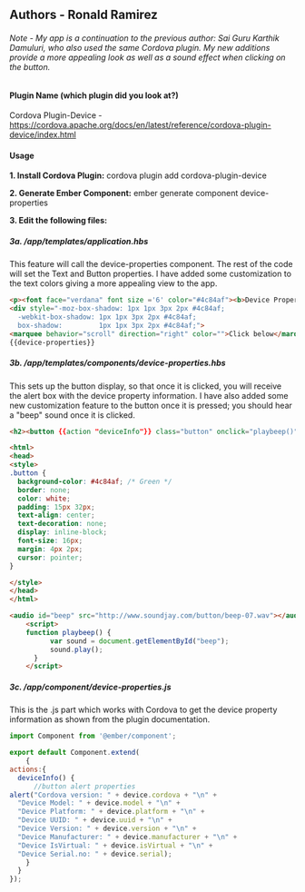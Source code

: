 ## Authors - Ronald Ramirez

###### Note - My app is a continuation to the previous author: Sai Guru Karthik Damuluri, who also used the same Cordova plugin. My new additions provide a more appealing look as well as a sound effect when clicking on the button.  

#### Plugin Name (which plugin did you look at?)
Cordova Plugin-Device -https://cordova.apache.org/docs/en/latest/reference/cordova-plugin-device/index.html

#### __Usage__

__1. Install Cordova Plugin:__
cordova plugin add cordova-plugin-device

__2. Generate Ember Component:__
ember generate component device-properties

__3. Edit the following files:__

##### __3a. /app/templates/application.hbs__
This feature will call the device-properties component. The rest of the code will set the Text and Button properties. I have added some customization to the text colors giving a more appealing view to the app.

```html
<p><font face="verdana" font size ='6' color="#4c84af"><b>Device Properties</b></font></p>
<div style="-moz-box-shadow: 1px 1px 3px 2px #4c84af;
  -webkit-box-shadow: 1px 1px 3px 2px #4c84af;
  box-shadow:         1px 1px 3px 2px #4c84af;">
<marquee behavior="scroll" direction="right" color="">Click below</marquee></div>
{{device-properties}}
```
##### __3b. /app/templates/components/device-properties.hbs__
This sets up the button display, so that once it is clicked, you will receive the alert box with the device property information. I have also added some new customization feature to the button once it is pressed; you should hear a "beep" sound once it is clicked.

```html
<h2><button {{action "deviceInfo"}} class="button" onclick="playbeep()">Device Info</button></h2>

<html>
<head>
<style>
.button {
  background-color: #4c84af; /* Green */
  border: none;
  color: white;
  padding: 15px 32px;
  text-align: center;
  text-decoration: none;
  display: inline-block;
  font-size: 16px;
  margin: 4px 2px;
  cursor: pointer;
}

</style>
</head>
</html>

<audio id="beep" src="http://www.soundjay.com/button/beep-07.wav"></audio>
    <script>
    function playbeep() {
          var sound = document.getElementById("beep");
          sound.play();
      }
    </script>
```

##### __3c. /app/component/device-properties.js__
This is the .js part which works with Cordova to get the device property information as shown from the plugin documentation.

```js
import Component from '@ember/component';

export default Component.extend(
    {
actions:{
  deviceInfo() {
      //button alert properties
alert("Cordova version: " + device.cordova + "\n" +
  "Device Model: " + device.model + "\n" +
  "Device Platform: " + device.platform + "\n" +
  "Device UUID: " + device.uuid + "\n" +
  "Device Version: " + device.version + "\n" +
  "Device Manufacturer: " + device.manufacturer + "\n" +
  "Device IsVirtual: " + device.isVirtual + "\n" +
  "Device Serial.no: " + device.serial);
    }
  }
});
```
